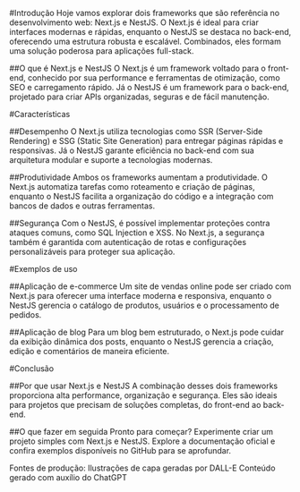 #Introdução
Hoje vamos explorar dois frameworks que são referência no desenvolvimento web: Next.js e NestJS. O Next.js é ideal para criar interfaces modernas e rápidas, enquanto o NestJS se destaca no back-end, oferecendo uma estrutura robusta e escalável. Combinados, eles formam uma solução poderosa para aplicações full-stack.

##O que é Next.js e NestJS
O Next.js é um framework voltado para o front-end, conhecido por sua performance e ferramentas de otimização, como SEO e carregamento rápido. Já o NestJS é um framework para o back-end, projetado para criar APIs organizadas, seguras e de fácil manutenção.

#Características

##Desempenho
O Next.js utiliza tecnologias como SSR (Server-Side Rendering) e SSG (Static Site Generation) para entregar páginas rápidas e responsivas. Já o NestJS garante eficiência no back-end com sua arquitetura modular e suporte a tecnologias modernas.

##Produtividade
Ambos os frameworks aumentam a produtividade. O Next.js automatiza tarefas como roteamento e criação de páginas, enquanto o NestJS facilita a organização do código e a integração com bancos de dados e outras ferramentas.

##Segurança
Com o NestJS, é possível implementar proteções contra ataques comuns, como SQL Injection e XSS. No Next.js, a segurança também é garantida com autenticação de rotas e configurações personalizáveis para proteger sua aplicação.

#Exemplos de uso

##Aplicação de e-commerce
Um site de vendas online pode ser criado com Next.js para oferecer uma interface moderna e responsiva, enquanto o NestJS gerencia o catálogo de produtos, usuários e o processamento de pedidos.

##Aplicação de blog
Para um blog bem estruturado, o Next.js pode cuidar da exibição dinâmica dos posts, enquanto o NestJS gerencia a criação, edição e comentários de maneira eficiente.

#Conclusão

##Por que usar Next.js e NestJS
A combinação desses dois frameworks proporciona alta performance, organização e segurança. Eles são ideais para projetos que precisam de soluções completas, do front-end ao back-end.

##O que fazer em seguida
Pronto para começar? Experimente criar um projeto simples com Next.js e NestJS. Explore a documentação oficial e confira exemplos disponíveis no GitHub para se aprofundar.


Fontes de produção:
Ilustrações de capa geradas por DALL-E
Conteúdo gerado com auxílio do ChatGPT

